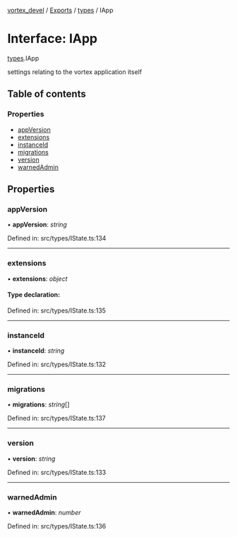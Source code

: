 [vortex_devel](../README.md) / [Exports](../modules.md) / [types](../modules/types.md) / IApp

# Interface: IApp

[types](../modules/types.md).IApp

settings relating to the vortex application itself

## Table of contents

### Properties

- [appVersion](types.iapp.md#appversion)
- [extensions](types.iapp.md#extensions)
- [instanceId](types.iapp.md#instanceid)
- [migrations](types.iapp.md#migrations)
- [version](types.iapp.md#version)
- [warnedAdmin](types.iapp.md#warnedadmin)

## Properties

### appVersion

• **appVersion**: *string*

Defined in: src/types/IState.ts:134

___

### extensions

• **extensions**: *object*

#### Type declaration:

Defined in: src/types/IState.ts:135

___

### instanceId

• **instanceId**: *string*

Defined in: src/types/IState.ts:132

___

### migrations

• **migrations**: *string*[]

Defined in: src/types/IState.ts:137

___

### version

• **version**: *string*

Defined in: src/types/IState.ts:133

___

### warnedAdmin

• **warnedAdmin**: *number*

Defined in: src/types/IState.ts:136
